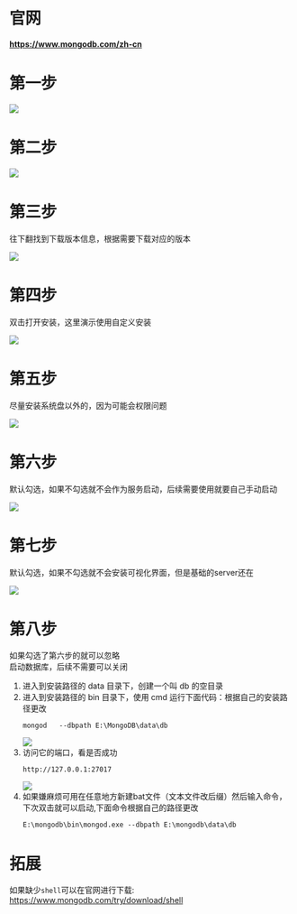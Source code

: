 # 官网

**https://www.mongodb.com/zh-cn**

# 第一步

![](images/PixPin_2025-04-08_18-57-05.png)

# 第二步

![](images/PixPin_2025-04-08_19-01-21.png)

# 第三步

往下翻找到下载版本信息，根据需要下载对应的版本

![](images/PixPin_2025-04-08_19-01-54.png)

# 第四步

双击打开安装，这里演示使用自定义安装

![](images/PixPin_2025-04-08_19-16-11.png)

# 第五步

尽量安装系统盘以外的，因为可能会权限问题

![](images/PixPin_2025-04-08_19-22-31.png)

# 第六步

默认勾选，如果不勾选就不会作为服务启动，后续需要使用就要自己手动启动

![](images/PixPin_2025-04-08_19-59-13.png)

# 第七步

默认勾选，如果不勾选就不会安装可视化界面，但是基础的server还在

![](images/PixPin_2025-04-08_19-24-18.png)

# 第八步

如果勾选了第六步的就可以忽略    
启动数据库，后续不需要可以关闭

1. 进入到安装路径的 data 目录下，创建一个叫 db 的空目录
2. 进入到安装路径的 bin 目录下，使用 cmd 运行下面代码：根据自己的安装路径更改
    ```shell
    mongod   --dbpath E:\MongoDB\data\db
    ```
   ![](images/PixPin_2025-04-08_20-04-58.png)
3. 访问它的端口，看是否成功
   ```
   http://127.0.0.1:27017
   ```
   ![](images/PixPin_2025-04-08_19-40-07.png)
4. 如果嫌麻烦可用在任意地方新建bat文件（文本文件改后缀）然后输入命令，下次双击就可以启动,下面命令根据自己的路径更改
   ```shell
   E:\mongodb\bin\mongod.exe --dbpath E:\mongodb\data\db
   ```

# 拓展

如果缺少`shell`可以在官网进行下载: https://www.mongodb.com/try/download/shell